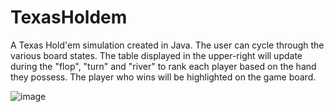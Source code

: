 # TexasHoldem

A Texas Hold'em simulation created in Java. The user can cycle through the various board states. 
The table displayed in the upper-right will update during the "flop", "turn" and "river" to rank each player based on the hand they possess.
The player who wins will be highlighted on the game board.

![image](https://user-images.githubusercontent.com/77076156/185543094-a047415a-2d91-40cd-9209-5e661166fb2e.png)
